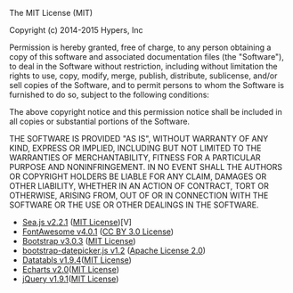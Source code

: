 The MIT License (MIT)

Copyright (c) 2014-2015 Hypers, Inc

Permission is hereby granted, free of charge, to any person obtaining a copy
of this software and associated documentation files (the "Software"), to deal
in the Software without restriction, including without limitation the rights
to use, copy, modify, merge, publish, distribute, sublicense, and/or sell
copies of the Software, and to permit persons to whom the Software is
furnished to do so, subject to the following conditions:

The above copyright notice and this permission notice shall be included in
all copies or substantial portions of the Software.

THE SOFTWARE IS PROVIDED "AS IS", WITHOUT WARRANTY OF ANY KIND, EXPRESS OR
IMPLIED, INCLUDING BUT NOT LIMITED TO THE WARRANTIES OF MERCHANTABILITY,
FITNESS FOR A PARTICULAR PURPOSE AND NONINFRINGEMENT. IN NO EVENT SHALL THE
AUTHORS OR COPYRIGHT HOLDERS BE LIABLE FOR ANY CLAIM, DAMAGES OR OTHER
LIABILITY, WHETHER IN AN ACTION OF CONTRACT, TORT OR OTHERWISE, ARISING FROM,
OUT OF OR IN CONNECTION WITH THE SOFTWARE OR THE USE OR OTHER DEALINGS IN
THE SOFTWARE.


-	[Sea.js v2.2.1](https://github.com/seajs/seajs) ([MIT License](https://github.com/seajs/seajs/blob/master/LICENSE.md)\)[V]
-	[FontAwesome v4.0.1](https://github.com/FortAwesome/Font-Awesome/) ([CC BY 3.0 License](http://creativecommons.org/licenses/by/3.0/)\)
-	[Bootstrap v3.0.3](https://github.com/twbs/bootstrap) ([MIT License](https://github.com/twbs/bootstrap/blob/master/LICENSE)\)
-	[bootstrap-datepicker.js v1.2](http://www.eyecon.ro/bootstrap-datepicker/) ([Apache License 2.0](http://www.eyecon.ro/bootstrap-datepicker/js/bootstrap-datepicker.js)\)
-	[Datatabls v1.9.4](http://www.datatables.net/)\([MIT License](http://www.datatables.net/license/mit)\)
-	[Echarts v2.0](http://echarts.baidu.com/)\([MIT License](https://github.com/ecomfe/echarts/blob/master/LICENSE.txt)\)
-	[jQuery v1.9.1](http://jquery.com/)\([MIT License](https://jquery.org/license/)\)
